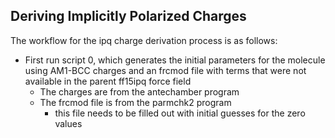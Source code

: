 ## Deriving Implicitly Polarized Charges

The workflow for the ipq charge derivation process is as follows:
* First run script 0, which generates the initial parameters for the molecule using AM1-BCC charges and an frcmod file with terms that were not available in the parent ff15ipq force field
    * The charges are from the antechamber program
    * The frcmod file is from the parmchk2 program
        * this file needs to be filled out with initial guesses for the zero values

